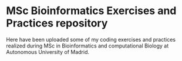 # MSc Bioinformatics Exercises and Practices repository
Here have been uploaded some of my coding exercises and practices realized during MSc in Bioinformatics and computational Biology at Autonomous University of Madrid.
